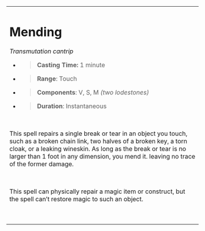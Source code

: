 <table><tbody><tr class="odd"><td><h1 id="mending"><strong>Mending</strong></h1><p><em>Transmutation cantrip</em></p><ul><li><blockquote><p><strong>Casting Time:</strong> 1 minute</p></blockquote></li><li><blockquote><p><strong>Range</strong>: Touch</p></blockquote></li><li><blockquote><p><strong>Components</strong>: V, S, M <em>(two lodestones)</em></p></blockquote></li><li><blockquote><p><strong>Duration</strong>: Instantaneous</p></blockquote></li></ul><p> </p><p>This spell repairs a single break or tear in an object you touch, such as a broken chain link, two halves of a broken key, a torn cloak, or a leaking wineskin. As long as the break or tear is no larger than 1 foot in any dimension, you mend it. leaving no trace of the former damage.</p><p> </p><p>This spell can physically repair a magic item or construct, but the spell can’t restore magic to such an object.</p><p> </p></td></tr></tbody></table>